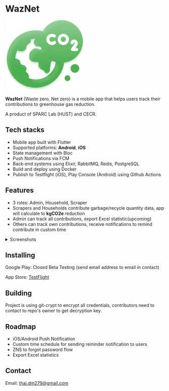 # WazNet
<img src="mobile/assets/icon/logo_green.png" width="250" height="223" />

**WazNet** (Waste zero, Net zero) is a mobile app that helps users track their contributions to greenhouse gas reduction.

A product of SPARC Lab (HUST) and CECR.

## Tech stacks
- Mobile app built with Flutter
- Supported platforms: **Android**, **iOS**
- State management with Bloc
- Push Notifications via FCM
- Back-end systems using Elixir, RabbitMQ, Redis, PostgreSQL
- Build and deploy using Docker
- Publish to Testflight (iOS), Play Console (Android) using Github Actions

## Features
- 3 roles: Admin, Household, Scraper
- Scrapers and Households contribute garbage/recycle quantity data, app will calculate to **kgCO2e** reduction
- Admin can track all contributions, export Excel statistic(upcoming)
- Others can track own contributions, receive notifications to remind contribute in custom time 

<details>
<summary>Screenshots</summary>

### Login/Register
| Login                                             | Register                                              |
|---------------------------------------------------|-----------------------------------------------------|
| ![](mobile/assets/images/login.PNG)               | ![](mobile/assets/images/register.PNG) |

### Home
| Admin                                             | Household                                               |
|---------------------------------------------------|-----------------------------------------------------|
| ![](mobile/assets/images/admin_home.JPG)          | ![](mobile/assets/images/household_home.JPG) |

### Contribution input
| Input                                             | Input                                               |
|---------------------------------------------------|-----------------------------------------------------|
| ![](mobile/assets/images/contribution_input_2.PNG)      | ![](mobile/assets/images/contribution_input.PNG) |

### Contribution detail
| Detail                                            | Detail                                               |
|---------------------------------------------------|-----------------------------------------------------|
| ![](mobile/assets/images/household_detail.JPG)      | ![](mobile/assets/images/contribution_1.JPG) |
### Contribution detail
| Detail                                            |
|---------------------------------------------------|
| ![](mobile/assets/images/user_info.png)    | 
</details>

## Installing

Google Play: Closed Beta Testing (send email address to email in contact)

App Store: [TestFlight](https://testflight.apple.com/join/9wRutKJ9)

## Building
Project is using git-crypt to encrypt all credentials, contributors need to contact to repo's owner to get decryption key.

## Roadmap
- iOS/Android Push Notification
- Custom time schedule for sending reminder notification to users
- ZNS to forgot password flow
- Export Excel statistics

## Contact
Email: thai.dm279@gmail.com
